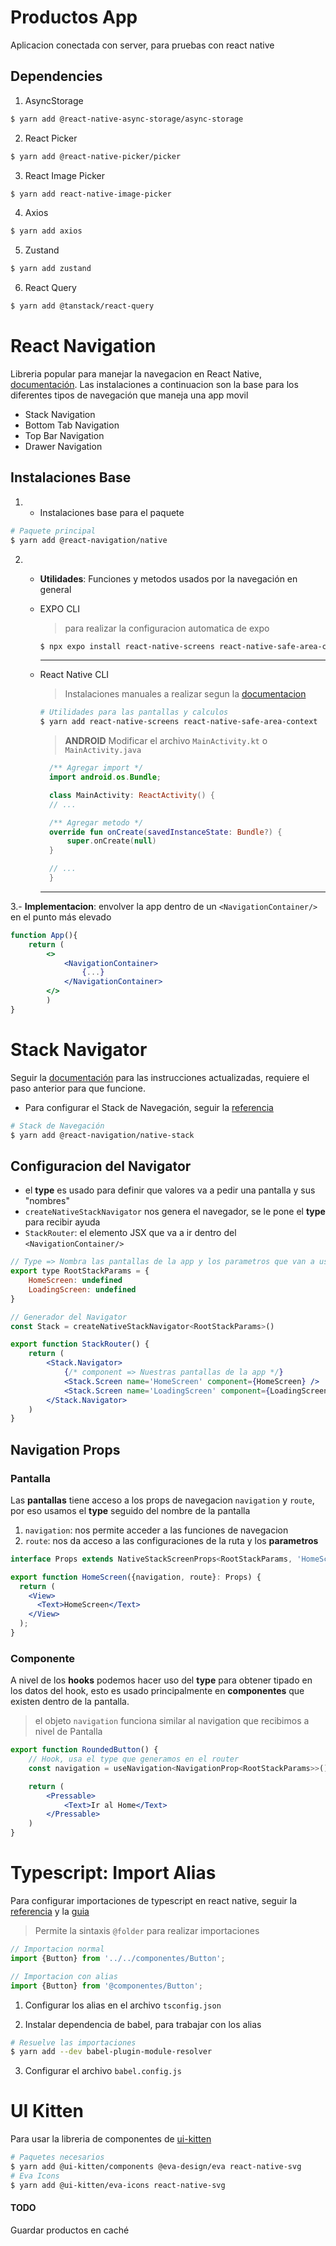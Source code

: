 # Productos App

Aplicacion conectada con server, para pruebas con react native

## Dependencies

1. AsyncStorage

```bash
$ yarn add @react-native-async-storage/async-storage
```

2. React Picker

```bash
$ yarn add @react-native-picker/picker
```

3. React Image Picker

```bash
$ yarn add react-native-image-picker
```

4. Axios

```bash
$ yarn add axios
```

5. Zustand

```bash
$ yarn add zustand
```

6. React Query

```bash
$ yarn add @tanstack/react-query
```

# React Navigation

Libreria popular para manejar la navegacion en React Native, [documentación](https://reactnavigation.org/docs/getting-started). Las instalaciones a continuacion son la base para los diferentes tipos de navegación que maneja una app movil

- Stack Navigation
- Bottom Tab Navigation
- Top Bar Navigation
- Drawer Navigation

## Instalaciones Base

1. - Instalaciones base para el paquete

```bash
# Paquete principal
$ yarn add @react-navigation/native
```

2.  - **Utilidades**: Funciones y metodos usados por la navegación en general

    - EXPO CLI

      > para realizar la configuracion automatica de expo

      ```bash
      $ npx expo install react-native-screens react-native-safe-area-context
      ```

        <hr/>

    - React Native CLI

      > Instalaciones manuales a realizar segun la [documentacion](https://reactnavigation.org/docs/getting-started#installing-dependencies-into-a-bare-react-native-project)

      ```bash
      # Utilidades para las pantallas y calculos
      $ yarn add react-native-screens react-native-safe-area-context
      ```

      > **ANDROID** Modificar el archivo `MainActivity.kt` o `MainActivity.java`

      ```kotlin
        /** Agregar import */
        import android.os.Bundle;

        class MainActivity: ReactActivity() {
        // ...

        /** Agregar metodo */
        override fun onCreate(savedInstanceState: Bundle?) {
            super.onCreate(null)
        }

        // ...
        }
      ```

      <hr/>

3.- **Implementacion**: envolver la app dentro de un `<NavigationContainer/>` en el punto más elevado

```jsx
function App(){
    return (
        <>
            <NavigationContainer>
                {...}
            </NavigationContainer>
        </>
        )
}
```

# Stack Navigator

Seguir la [documentación](https://reactnavigation.org/docs/hello-react-navigation) para las instrucciones actualizadas, requiere el paso anterior para que funcione.

- Para configurar el Stack de Navegación, seguir la [referencia](https://reactnavigation.org/docs/hello-react-navigation#creating-a-native-stack-navigator)

```bash
# Stack de Navegación
$ yarn add @react-navigation/native-stack
```

## Configuracion del Navigator

- el **type** es usado para definir que valores va a pedir una pantalla y sus "nombres"
- `createNativeStackNavigator` nos genera el navegador, se le pone el **type** para recibir ayuda
- `StackRouter`: el elemento JSX que va a ir dentro del `<NavigationContainer/>`

```jsx
// Type => Nombra las pantallas de la app y los parametros que van a usar
export type RootStackParams = {
    HomeScreen: undefined
    LoadingScreen: undefined
}

// Generador del Navigator
const Stack = createNativeStackNavigator<RootStackParams>()

export function StackRouter() {
    return (
        <Stack.Navigator>
            {/* component => Nuestras pantallas de la app */}
            <Stack.Screen name='HomeScreen' component={HomeScreen} />
            <Stack.Screen name='LoadingScreen' component={LoadingScreen} />
        </Stack.Navigator>
    )
}
```

## Navigation Props

### Pantalla

Las **pantallas** tiene acceso a los props de navegacion `navigation` y `route`, por eso usamos el **type** seguido del nombre de la pantalla

1. `navigation`: nos permite acceder a las funciones de navegacion
2. `route`: nos da acceso a las configuraciones de la ruta y los **parametros**

```jsx
interface Props extends NativeStackScreenProps<RootStackParams, 'HomeScreen'> {}

export function HomeScreen({navigation, route}: Props) {
  return (
    <View>
      <Text>HomeScreen</Text>
    </View>
  );
}
```

### Componente

A nivel de los **hooks** podemos hacer uso del **type** para obtener tipado en los datos del hook, esto es usado principalmente en **componentes** que existen dentro de la pantalla.

> el objeto `navigation` funciona similar al navigation que recibimos a nivel de Pantalla

```jsx
export function RoundedButton() {
    // Hook, usa el type que generamos en el router
    const navigation = useNavigation<NavigationProp<RootStackParams>>()

    return (
        <Pressable>
            <Text>Ir al Home</Text>
        </Pressable>
    )
}
```

# Typescript: Import Alias

Para configurar importaciones de typescript en react native, seguir la [referencia](https://reactnative.dev/docs/typescript#using-custom-path-aliases-with-typescript) y la [guia](https://www.youtube.com/watch?v=7H6ZuKpzT3k)

> Permite la sintaxis `@folder` para realizar importaciones

```ts
// Importacion normal
import {Button} from '../../componentes/Button';

// Importacion con alias
import {Button} from '@componentes/Button';
```

1. Configurar los alias en el archivo `tsconfig.json`

2. Instalar dependencia de babel, para trabajar con los alias

```bash
# Resuelve las importaciones
$ yarn add --dev babel-plugin-module-resolver
```

3. Configurar el archivo `babel.config.js`

# UI Kitten

Para usar la libreria de componentes de [ui-kitten](https://akveo.github.io/react-native-ui-kitten/docs/guides/getting-started#manual-installation)

```bash
# Paquetes necesarios
$ yarn add @ui-kitten/components @eva-design/eva react-native-svg
# Eva Icons
$ yarn add @ui-kitten/eva-icons react-native-svg
```

#### TODO

Guardar productos en caché
